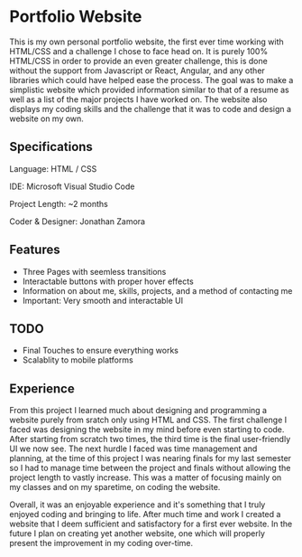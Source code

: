 Portfolio Website
===================
This is my own personal portfolio website, the first ever time working with HTML/CSS and a challenge I chose to face head on. It is purely 100% HTML/CSS in order to provide an even greater challenge, this is done without the support from Javascript or React, Angular, and any other libraries which could have helped ease the process. The goal was to make a simplistic website which provided information similar to that of a resume as well as a list of the major projects I have worked on. The website also displays my coding skills and the challenge that it was to code and design a website on my own.

## Specifications
Language: HTML / CSS

IDE: Microsoft Visual Studio Code

Project Length: ~2 months

Coder & Designer: Jonathan Zamora

## Features
- Three Pages with seemless transitions
- Interactable buttons with proper hover effects
- Information on about me, skills, projects, and a method of contacting me
- Important: Very smooth and interactable UI

## TODO
- Final Touches to ensure everything works
- Scalablity to mobile platforms

## Experience
From this project I learned much about designing and programming a website purely from sratch only using HTML and CSS. The first challenge I faced was designing the website in my mind before even starting to code. After starting from scratch two times, the third time is the final user-friendly UI we now see. The next hurdle I faced was time management and planning, at the time of this project I was nearing finals for my last semester so I had to manage time between the project and finals without allowing the project length to vastly increase. This was a matter of focusing mainly on my classes and on my sparetime, on coding the website.

Overall, it was an enjoyable experience and it's something that I truly enjoyed coding and bringing to life. After much time and work I created a website that I deem sufficient and satisfactory for a first ever website. In the future I plan on creating yet another website, one which will properly present the improvement in my coding over-time.
